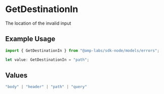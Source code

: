# GetDestinationIn

The location of the invalid input

## Example Usage

```typescript
import { GetDestinationIn } from "@amp-labs/sdk-node/models/errors";

let value: GetDestinationIn = "path";
```

## Values

```typescript
"body" | "header" | "path" | "query"
```